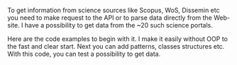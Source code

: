 To get information from science sources like Scopus, WoS, Dissemin etc you need to make request to the API or to parse data directly from the Web-site. I have a possibility to get data from the ~20 such science portals.

Here are the code examples to begin with it. I make it easily without OOP to the fast and clear start. Next you can add patterns, classes structures etc. With this code, you can test a possibility to get data.
